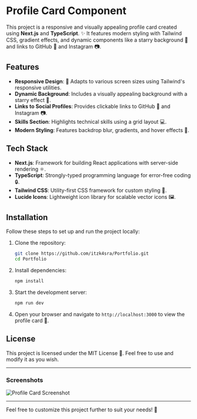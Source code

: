 
# Profile Card Component

This project is a responsive and visually appealing profile card created using **Next.js** and **TypeScript**. ✨ It features modern styling with Tailwind CSS, gradient effects, and dynamic components like a starry background 🌌 and links to GitHub 🐙 and Instagram 📷.

## Features

- **Responsive Design**: 📱 Adapts to various screen sizes using Tailwind's responsive utilities.
- **Dynamic Background**: Includes a visually appealing background with a starry effect 🌠.
- **Links to Social Profiles**: Provides clickable links to GitHub 🐙 and Instagram 📷.
- **Skills Section**: Highlights technical skills using a grid layout 💻.
- **Modern Styling**: Features backdrop blur, gradients, and hover effects 🎨.

## Tech Stack

- **Next.js**: Framework for building React applications with server-side rendering ⚛️.
- **TypeScript**: Strongly-typed programming language for error-free coding 🔒.
- **Tailwind CSS**: Utility-first CSS framework for custom styling 🎨.
- **Lucide Icons**: Lightweight icon library for scalable vector icons 🖼️.

## Installation

Follow these steps to set up and run the project locally:

1. Clone the repository:

   ```bash
   git clone https://github.com/itzk4sra/Portfolio.git
   cd Portfolio
   ```

2. Install dependencies:

   ```bash
   npm install
   ```

3. Start the development server:

   ```bash
   npm run dev
   ```

4. Open your browser and navigate to `http://localhost:3000` to view the profile card 🚀.

## License

This project is licensed under the MIT License 📜. Feel free to use and modify it as you wish.

---

### Screenshots

![Profile Card Screenshot](https://i.ibb.co/Fz5Vrjx/image.png)

---

Feel free to customize this project further to suit your needs! 🎉
